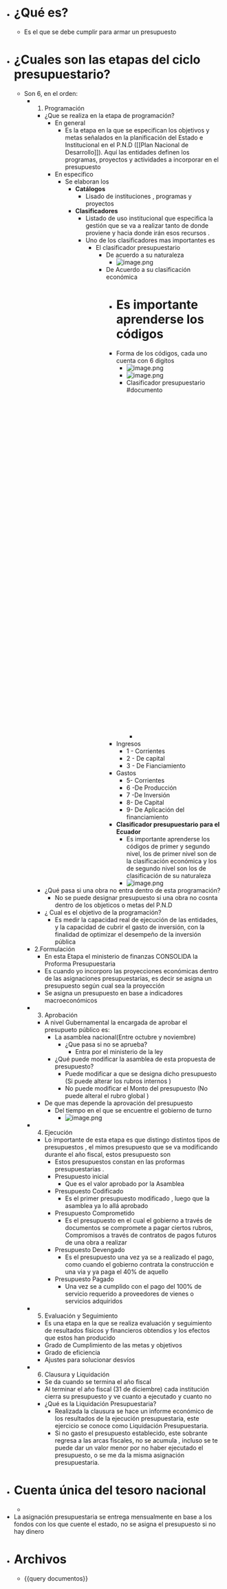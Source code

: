 - # ¿Qué es?
	- Es el que se debe cumplir para armar un presupuesto
- # ¿Cuales son las etapas del ciclo presupuestario?
	- Son 6,  en el orden:
		- 1. Programación
			- ¿Que se realiza en la etapa de programación?
				- En general
					- Es la etapa en la que  se especifican los objetivos y metas señalados en la planificación del Estado e Institucional en el P.N.D ([[Plan Nacional de Desarrollo]]). Aquí las entidades definen los programas, proyectos y actividades a incorporar en el presupuesto
				- En especifico
					- Se elaboran los
						- **Catálogos**
							- Lisado de instituciones , programas y proyectos
						- **Clasificadores**
							- Listado de uso institucional que especifica la gestión que se va a realizar tanto de donde proviene y hacia donde irán esos recursos .
							- Uno de los clasificadores mas importantes es
								- El clasificador presupuestario
									- De acuerdo a su naturaleza
										- ![image.png](../assets/image_1643252797797_0.png)
									- De Acuerdo a su clasificación económica
										- # Es importante aprenderse los códigos
										- Forma de los códigos, cada uno cuenta con 6 digitos
											- ![image.png](../assets/image_1643254334970_0.png)
											- ![image.png](../assets/image_1643254474006_0.png)
											- Clasificador presupuestario #documento
												- <object data="G:/Otros ordenadores/Mi Ordenador/Habilidades/Universidad/Fianzas Públicas/Documentos/clasificador_presupuestario.pdf" type="application/pdf" width="100%" height="800px"></object>
										- Ingresos
											- 1 - Corrientes
											- 2 - De capital
											- 3 - De Fianciamiento
										- Gastos
											- 5- Corrientes
											- 6 -De Producción
											- 7 -De Inversión
											- 8- De Capital
											- 9- De Aplicación del financiamiento
										- **Clasificador presupuestario para el Ecuador**
											- Es importante aprenderse los códigos de primer y segundo nivel, los de primer nivel son de la clasificación económica y los de segundo nivel son los de clasificación de su naturaleza
											- ![image.png](../assets/image_1643253021390_0.png)
			- ¿Qué pasa si una obra no entra dentro de esta programación?
				- No se puede designar presupuesto si una obra no cosnta dentro de los objeticos o metas del P.N.D
			- ¿ Cual es el objetivo de la programación?
				- Es medir la capacidad real de ejecución de las entidades, y la capacidad de cubrir el gasto de inversión, con la finalidad de optimizar el desempeño de la inversión pública
		- 2.Formulación
			- En esta Etapa el ministerio de finanzas CONSOLIDA la Proforma Presupuestaria
			- Es cuando yo incorporo las proyecciones económicas dentro de las asignaciones presupuestarias, es decir se asigna un  presupuesto según cual sea la proyección
			- Se asigna un presupuesto en base a indicadores macroeconómicos
		- 3. Aprobación
			- A nivel Gubernamental la encargada de aprobar el presupueto público es:
				- La asamblea nacional(Entre octubre y noviembre)
					- ¿Que pasa si no se aprueba?
						- Entra por el ministerio de la ley
				- ¿Qué puede modificar la asamblea de esta propuesta de presupuesto?
					- Puede modificar a que se designa dicho presupuesto (Si puede alterar los rubros internos )
					- No puede modificar el Monto del presupuesto (No puede alteral el rubro global )
			- De que mas depende la aprovación del presupuesto
				- Del tiempo en el que se encuentre el gobierno de turno
					- ![image.png](../assets/image_1643255833085_0.png)
		- 4. Ejecución
			- Lo importante de esta etapa es que distingo distintos tipos de presupuestos , el mimos presupuesto que se va modificando durante el año fiscal, estos presupuesto son
				- Estos presupuestos constan en las proformas presupuestarias .
				- [](#1.) Presupuesto inicial
					- Que es el valor aprobado por la Asamblea
				- [](#2.)Presupuesto Codificado
					- Es el primer presupuesto modificado , luego que la asamblea ya lo allá aprobado
				- [](#3.) Presupuesto Comprometido
					- Es el presupuesto en el cual  el gobierno a través de documentos se compromete a pagar ciertos rubros, Compromisos a través de contratos de pagos futuros de una obra a realizar
				- [](#4.) Presupuesto Devengado
					- Es el presupuesto una vez ya se a realizado el pago, como cuando el gobierno contrata la construcción e una via y ya paga el 40% de aquello
				- [](#5.) Presupuesto Pagado
					- Una vez se a cumplido con el pago del 100% de servicio requerido a proveedores de vienes o servicios adquiridos
		- 5. Evaluación y Seguimiento
			- Es una etapa en la que se realiza evaluación y seguimiento  de resultados físicos y financieros obtendios y los efectos que estos han producido
			- Grado de Cumplimiento de las metas y objetivos
			- Grado de eficiencia
			- Ajustes para solucionar desvíos
		- 6. Clausura y Liquidación
			- Se da cuando se termina el año fiscal
			- Al terminar el año fiscal (31 de diciembre) cada institución  cierra su presupuesto y ve cuanto a ejecutado y cuanto no
			- ¿Qué es la Liquidación Presupuestaria?
				- Realizada la clausura se hace un informe económico de los resultados de la ejecución presupuestaria, este ejercicio se conoce como Liquidación Presupuestaria.
				- Si no gasto el presupuesto establecido, este sobrante regresa a las arcas fiscales, no se acumula , incluso se te puede dar un valor menor por no haber ejecutado el presupuesto, o se me da la misma asignación presupuestaria.
- # Cuenta única del tesoro nacional
	-
- La asignación presupuestaria se entrega mensualmente en base a los fondos con los que cuente el estado, no se asigna el presupuesto si no hay dinero
- # Archivos
	- {{query documentos}}